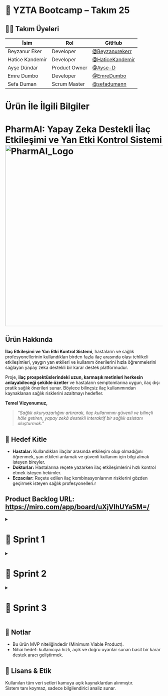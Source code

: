 # 🧠 YZTA Bootcamp – Takım 25


## 🧑‍💻 Takım Üyeleri

| İsim             | Rol             | GitHub |
|------------------|------------------|--------|
| Beyzanur Eker    |   Developer      | [@Beyzanurekerr](https://github.com/Beyzanurekerr) |
| Hatice Kandemir  | Developer        | [@HaticeKandemir](https://github.com/HaticeKandemir) |
| Ayşe Dündar      | Product Owner    | [@Ayse-D](https://github.com/Ayse-D) |
| Emre Dumbo       | Developer        | [@EmreDumbo](https://github.com/EmreDumbo) |
| Sefa Duman       | Scrum Master     | [@sefadumann](https://github.com/sefadumann) |

# Ürün İle İlgili Bilgiler
  <h1> PharmAI: Yapay Zeka Destekli İlaç Etkileşimi ve Yan Etki Kontrol Sistemi 
 <img width="1024" height="576" alt="PharmAI_Logo" src="https://github.com/user-attachments/assets/fc763ac9-3bcc-4159-9a69-fced16a1930d" /></h1>

## Ürün Hakkında

**İlaç Etkileşimi ve Yan Etki Kontrol Sistemi**, hastaların ve sağlık profesyonellerinin kullandıkları birden fazla ilaç arasında olası tehlikeli etkileşimleri, yaygın yan etkileri ve kullanım önerilerini hızla öğrenmelerini sağlayan yapay zeka destekli bir karar destek platformudur.

Proje, **ilaç prospektüslerindeki uzun, karmaşık metinleri herkesin anlayabileceği şekilde özetler** ve hastaların semptomlarına uygun, ilaç dışı pratik sağlık önerileri sunar. Böylece bilinçsiz ilaç kullanımından kaynaklanan sağlık risklerini azaltmayı hedefler.

**Temel Vizyonumuz,**

> *“Sağlık okuryazarlığını artırarak, ilaç kullanımını güvenli ve bilinçli hâle getiren, yapay zekâ destekli interaktif bir sağlık asistanı oluşturmak.”*


## 🎯 Hedef Kitle  
- **Hastalar:** Kullandıkları ilaçlar arasında etkileşim olup olmadığını öğrenmek, yan etkileri anlamak ve güvenli kullanım için bilgi almak isteyen bireyler.
- **Doktorlar:** Hastalarına reçete yazarken ilaç etkileşimlerini hızlı kontrol etmek isteyen hekimler.
- **Eczacılar:** Reçete edilen ilaç kombinasyonlarının risklerini gözden geçirmek isteyen sağlık profesyonelleri.r

## Product Backlog URL: https://miro.com/app/board/uXjVIhUYa5M=/



<details>
  <summary><h1> 📂 Sprint 1 </h1></summary>

> **Sprint Tarihleri:** 20 Haziran 2025 – 6 Temmuz 2025  
> **Toplam Puan:** 100

## Task Tracking
![WhatsApp Image 2025-07-06 at 23 00 35 (1)](https://github.com/user-attachments/assets/ff0be2bd-96a2-41c2-830d-6d33a04d97b7)

![WhatsApp Image 2025-07-06 at 23 01 02 (1)](https://github.com/user-attachments/assets/89735b5c-5549-4003-b74c-3e7b98f6fbdf)

# Sprint 1 Burndown Chart
![PharmAI Sprint 1 Burndown Chart_ (1)](https://github.com/user-attachments/assets/abeb731b-2fbb-4e60-a6d0-14c35e67d62e)

# Sprint 1 Raporu

## 1. Sprint Notları

Her günkü Daily Scrum’dan kısa notlar (kim ne yaptı, ne engel var, ne planlandı)

| Tarih       | Kim           | Yapılan                                                                                                      | Plan (Bugün)                                            | Bloklayıcılar                                             |
|-------------|---------------|---------------------------------------------------------------------------------------------------------------|---------------------------------------------------------|-----------------------------------------------------------|
| 26.06.2025  | Beyzanur (PO) | - Proje vizyon cümlesini Miro’ya ekledi<br>- Persona kartlarını güncelledi                                     | - Login & Dashboard wireframe eskizlerine başlayacak    | Figma “Wireframe Library” izni bekliyor                   |
| 26.06.2025  | Emre (DEV)     | - Backlog/In-Progress/Done sütunlarını açtı<br>- User story’lere puan ve öncelik atadı                         | - Wireframe açıklamalarını sticky-note olarak ekleyecek | Wireframe eskizleri gelinceye kadar bekliyor              |
| 26.06.2025  | Hatice (AI)   | - DrugBank, SIDER, DailyMed veri notlarını ekledi<br>- AI mimarisi taslağını hazırladı                         | - Gemini vs. GPT prompt örneklerini karşılaştıracak     | GPT API anahtarı hâlâ gelmedi                             |
| 27.06.2025  | Beyzanur (PO) | - Wireframe eskizlerini tamamladı<br>- Kullanıcı akışlarını Miro’ya işledi                                    | - Dashboard mockup’u Figma’ya yükleyecek                | Figma plugin izni hâlâ bekleniyor                         |
| 27.06.2025  | Emre (DEV)     | - Sprint board’u gözden geçirdi<br>- Story point dağılımını güncelledi                                         | - Sprint Review sunum taslağını oluşturacak             | API anahtarı alınana kadar test yapılamıyor               |
| 27.06.2025  | Hatice (AI)   | - Prompt mühendisliği üzerinde çalıştı<br>- JSON çıktı örneklerini test etti                                  | - Etkileşim kontrol kural setini hazırlayacak            | DailyMed erişiminde kimlik doğrulama sorunu var           |
| 28.06.2025  | Beyzanur (PO) | - Dashboard wireframe’ini gözden geçirdi<br>- Persona geri bildirimlerini topladı                              | - Prospektüs özetleme akışını tanımlayacak              | Takım üyelerinden retroları almak için zaman ayıracak     |
| 28.06.2025  | Emre (DEV)     | - Daily Scrum süresini 15 dakikaya düşürdü<br>- Burndown chart’ı güncelledi                                   | - Sprint Retrospective notlarını hazırlayacak           | Bazı kullanıcı akışları hâlâ net değil                    |
| 28.06.2025  | Hatice (AI)   | - Kural tabanlı etkileşim kontrolünü kodlamaya başladı<br>- İlk testleri yaptırdı                             | - İlk test sonuçlarına göre prompt ayarlamalarını yapacak | Gemini API kota limiti yaklaşıyor                         |

---

## 2. Tahmin Edilen Tamamlanacak Puan & Tahmin Mantığı

🏷️ **Toplam Hedef: 100 Story Point**

| User Story No | Açıklama                                            | Puan |
|---------------|-----------------------------------------------------|-----:|
| 1             | Proje konsepti ve vizyon netleştirme                |   10 |
| 2             | Persona çalışması & kullanıcı akışları              |   15 |
| 3             | Veri kaynaklarının belirlenmesi                     |   15 |
| 4             | AI & teknik mimarinin tasarımı                      |   20 |
| 5             | Proje yönetimi & wireframe başlatma                 |   40 |
| **Toplam**    |                                                     | **100** |

### Tahmin Mantığı

1. **Story Point Dağılımı**  
   – Her bir user story, karmaşıklığına ve iş yüküne göre 5–40 arası puanla değerlendirildi.  
2. **Ekip Kapasitesi**  
   – Önceki deneme sprintlerimizde (pilot sprint) ortalama **80 puan** tamamladık.  
   – Bu kez ekstra prototipleme işimiz de olduğu için %25 ek kapasite (80×1.25≈100) planladık.  
3. **Risk & Buffer**  
   – Döviz, API anahtarı vb. dış faktörlerden kaynaklı gecikmelere karşı **%10** yedek (“spike”) puan ayırdık.  
4. **Sonuç**  
   – 100 puanlık toplam hedef, sprint süresine ve kaynaklarımıza uygun ve gerçekçi.  


# Sprint Daily Scrum 

## Daily Scrum – 26.06.2025

*Time:* 09:30  
*Attendees:*  
- Beyzanur (PO)  
- Emre Dumbo (DEV)  
- Hatice (AI/Backend)

---

### Önceki Gün 
- *Beyzanur (PO):*  
  - Proje vizyon cümlesini Miro’ya ekledim  
  - Persona kartlarının başlık ve ihtiyaçlarını tanımladım  
- *Emre Dumbo (DEV):*  
  - Miro’da Backlog/In Progress/Done çerçevelerini oluşturdum  
  - İşlere puan ve öncelik atadım  
- *Hatice (AI/Backend):*  
  - DrugBank, SIDER, DailyMed erişim notlarını ekledim  
  - AI mimarisi sticky note’larını hazırladım  

### 2. Bugün
- *Beyzanur (PO):* Login & Dashboard wireframe eskizlerini çizmeye başlayacağım  
- *Emre Dumbo (DEV):* Wireframe’lere “ne iş yapıyor” açıklamalarını sticky note olarak ekleyeceğim  
- *Hatice (AI/Backend):* Gemini vs. GPT prompt örneklerini karşılaştırmalı olarak hazırlayacağım  

### 3. Blockers  
- *Beyzanur (PO):* Figma’da “Wireframe Library” plugin izni bekliyorum  
- *Emre Dumbo (DEV):* Beyzanur’dan wireframe eskizleri gelinceye kadar ilerleyemiyorum  
- *Hatice (AI/Backend):* GPT API anahtarı gelene kadar örnek deneme yapamıyorum


## Sprint 1 User Stories

### USER STORY 1 – Proje Konsepti ve Vizyonunun Netleştirilmesi (10 puan)

PharmAI, hastaların ve sağlık profesyonellerinin kullandığı ilaçlar arasında olası tehlikeli etkileşimleri ve yan etkileri kontrol eden, yapay zeka destekli bir karar destek sistemidir. Prospektüs özetleme ve semptom bazlı öneriler sunarak sağlık okuryazarlığını artırmayı hedefler.

**Vizyon:**
> “Sağlık okuryazarlığını artırarak, ilaç kullanımını güvenli ve bilinçli hâle getiren, yapay zekâ destekli interaktif bir sağlık asistanı oluşturmak.”
>

### USER STORY 2 – Persona Çalışması ve Kullanıcı Akışlarının Hazırlanması (15 puan)

**Personalar:**

- **Hasta:** Kronik ilaç kullanıyor, prospektüsleri anlamakta zorlanıyor.
- **Doktor:** Hızlı ilaç etkileşim kontrolü yapmak istiyor.
- **Eczacı:** Hastaya güvenli bilgi vermek istiyor.
![WhatsApp Görsel 2025-07-06 saat 00 45 16_06d468e2](https://github.com/user-attachments/assets/a633f867-475f-4960-8f0f-cb9afc5ffa64)

![WhatsApp Görsel 2025-07-06 saat 00 45 14_806203f2](https://github.com/user-attachments/assets/cf26529b-2f35-4511-a19c-c129bdfb093f)





**Kullanıcı Akışları:**

- Giriş → İlaç isimlerini gir → Etkileşim sorgula → Yan etkileri görüntüle → Prospektüs özetini oku → Semptom bazlı öneri al → Rapor indirD

![WhatsApp Görsel 2025-07-06 saat 00 47 57_bdc40fdd](https://github.com/user-attachments/assets/aae6ff77-3bbc-49d4-bcd7-481424a6f1be)

### USER STORY 4 – AI Mimarisi ve Teknik Mimari Tasarımı (20 puan)

- LLM olarak **Gemini** kullanılacak.
- Prospektüs özetleme:
    - Prompt mühendisliğiyle JSON çıktısı alınacak.
- Etkileşim kontrol algoritması:
    - Rule-based → etkileşimi bulur.
    - Gemini → hasta dostu dilde açıklar.
- Semptom bazlı öneriler:
    - AI tarafından basit dilde öneriler üretilecek.

---

### USER STORY 5 – Proje Yönetimi ve Wireframe Başlatma (40 puan)

- GitHub reposu açıldı.
- Sprint board (Miro) oluşturuldu.
- Miro’da wireframe taslakları hazırlanıyor
    - Login ekranı
    - Dashboard
    - İlaç sorgulama sayfası


 ## Sprint Review

- Proje vizyonu netleşti.
- Persona ve akışlar tamamlandı.
- Veri kaynakları belirlendi ve dokümante edildi.
- AI promptları hazırlandı.
- Wireframe taslakları başlatıldı.
- Sprint 1 sonunda toplam **100 puanlık iş tamamlandı.**

## ✅ Sprint Retrospective

### İyi Gidenler:
- Vizyon netleşti.
- Ekip Miro üzerinden çok iyi iş birliği yaptı.
- Veri kaynakları açıkça belirlendi.
### Geliştirilecek Alanlar:
- Türkçe çeviri süreci Sprint 2’ye bırakıldı.
- Miro board üzerinde iş dağılımı daha net olacak.
- Daily Scrum süreleri kısaltılacak.
### Aksiyonlar:
- Türkçe terim sözlüğü hazırlanacak.
- Sprint 2 için wireframe görev dağılımı yapılacak.
</details>



<details>
  <summary><h1> 📂 Sprint 2 </h1></summary>

> **Sprint Tarihleri:** 07 Temmuz 2025 – 20 Temmuz 2025  
> **Toplam Puan:** 100

## Task Tracking

<img width="1167" height="1338" alt="image" src="https://github.com/user-attachments/assets/b126b6c3-8f30-4aba-87fe-5a321a7271d5" />


**20 Temmuz 2025 -  Sprint 2 için Task Tracking Son Hali**

<img width="1028" height="1519" alt="image" src="https://github.com/user-attachments/assets/a0a1189d-8e92-4d56-8a07-a1525729ca3e" />


 ### Tahmin Edilen Tamamlanacak Puan & Tahmin Mantığı

| Görev Başlığı | Puan |
| --- | --- |
| Kullanıcı Girişi ve Kullanıcı Database | 15 |
| Sprint 1’den Kalan Wireframe tamamlanması | 10 |
| Chatbot Arayüzü ve Sorgu Akışı | 15 |
| Kullanıcı Arayüz Tasarımı ve Fonksiyon Bağlantılar | 20 |
| RxNorm API Entegrasyonu ve Etken Madde Çıkarımı | 20 |
| Yan Etki, Dozaj ve Kullanım Bilgisi Hakkında Bilgi | 20 |
| **Toplam** | 100 |

1. **Story Point Dağılımı**  
   – Her bir user story, karmaşıklığına ve iş yükünü göz önüne alarak 10-25 puan aralığında değerlendirildi.  
2. **Ekip Kapasitesi**  
   – Birinci sprintte toplam 100 puan başarıyla tamamlandı. Aynı tempo ve katkının süreceği varsayılarak 100 puan sabit tutuldu.  
3. **Risk & Buffer**  
   – API kaynaklarındaki erişim problemleri, chatbot düzeyi gibi teknik engeller için ayrıca %10’luk buffer hesaplaması dikkate alındı.  
4. **Sonuç**  
   – 100 puanlık hedef bu sprint için de yeterli, dengeli ve uygulanabilir bulunmuştur.

   

## Sprint 2 Burndown Chart
<img width="1980" height="1180" alt="output (1)" src="https://github.com/user-attachments/assets/5c9b2e19-14c7-4fa3-b0b9-6876bc87f815" />
Sprint 2 Burndown Chart'ına göre:

Başlangıçta ilerleme yavaş olmuş (7–11 Temmuz arası), bu da ilk görevlerin daha uzun sürdüğünü veya başlamada gecikmeler yaşandı.

Orta kısımdan itibaren (12–17 Temmuz) işlerin hızlandığı, günlük daha fazla puanın tamamlandığı görülüyor.

Sprint sonunda kalan işler büyük ölçüde bitirilmiş, 20 Temmuz'da tüm iş tamamlanmış.


## Sprint Notları
→ Yeni Product Owner Ayşe Dündar olmuştur. Beyzanur Eker developer olarak devam edecektir.

→ Kullanıcı senaryoları ve prompt örnekleri oluşturulmuş, chatbot alt yapısı şekillendirilmeye başlanmıştır.

→ Veri ile çalışan yapay zeka bileşenleri için SIDER verisi incelenmiş, ayrıca RxNorm API bağlantıları kurulmuştur.

→API üzerinden ilaç ismi girilerek etken maddeye, oradan da etkileşim/yan etki analizine ulaşma süreci kurgulanmıştır.

→ Arayüz prototipi tamamlanmış, Next.js ile frontend geliştirme süreci başlamıştır.

→ RxNav ve [ilacprospektusu.com](http://ilacprospektusu.com/) gibi kaynaklar üzerinden scraping/API ile bilgi alma stratejileri araştırılmıştır.

### Gerçekleştirilen Daily Scrum’dan kısa notlar (kim ne yaptı, ne engel var, ne planlandı) aşağıdaki excel dosyasında bulunmaktadır.

[Sprint2_Daily_Scrum.xlsx](https://github.com/user-attachments/files/21337422/Sprint2_Daily_Scrum.xlsx)


## SPRINT 2 User Stories

**USER STORY 1 – Kullanıcı Girişi ve Kısıtların Tanımlanması (15 puan)**


- Kullanıcı, uygulamaya kayıt olabilmeli ve giriş yapabilmelidir.
    ![WhatsApp Görsel 2025-07-20 saat 15 40 11_a470c9c4](https://github.com/user-attachments/assets/809d2cd2-c230-495f-b1e6-0cee34ec91ff)

    ![WhatsApp Görsel 2025-07-20 saat 15 40 11_6ff12a15](https://github.com/user-attachments/assets/0e2f3493-4573-4b46-801e-d357cc662646)

- Kullanıcı database kaydı tutulmalıdır.

**USER STORY 2 – Ana Sayfa Görsel Arayüz Tasarımı ve Fonksiyon Bağlantıları (20 puan)**

- Ana ekranda modül kartları oluşturulmalı: İlaç Bilgisi, Yan Etkiler, Dozaj, Etkileşim, Klinik Rehberlik.
    
    ![WhatsApp Görsel 2025-07-20 saat 16 03 01_0ea606e1](https://github.com/user-attachments/assets/4bfa7985-e008-4435-afd8-ef7e320b1e3f)

- İlaç sorgulama, dozaj hesaplama, ilaç bilgileri gibi temel modül kartları yerleştirilmeli.
- Her modül kartın ilgili sayfa ile bağlantısı sağlanmalı.

**USER STORY 3 – RxNorm API Entegrasyonu ve Etken Madde Çıkarımı (20 puan)**

- Kullanıcının yazdığı ticari ad üzerinden RxCUI kodu alınıp, etken maddeye ulaşılmalı.
    
   ![WhatsApp Görsel 2025-07-20 saat 19 04 54_b044a58d](https://github.com/user-attachments/assets/1c1dabaf-d16f-4d24-843d-7401e367fcb4)

- Etken maddeyle ilişkili etkileşim ve yan etki bilgileri alınabilmeli.
- İlk fazda 50 yaygın ilaca ait bilgiler manuel olarak farklı databaselerden çekildi.
  
**USER STORY 4 – Yan Etki, Dozaj ve Kullanım Bilgisi Sunumu (20 puan)**

- API ile gelen bilgilerin LLM tarafından eğitici özette sunumu sağlanmalı.
- Örnek: "Parol dozajı nedir?" sorusuna hem ölçekli hem dikkat uyarılı yanıtlar verilmeli.
    ![WhatsApp Görsel 2025-07-20 saat 15 40 11_7454b939](https://github.com/user-attachments/assets/96890c66-65d8-4a5b-b9cd-f32c64efd653)

**USER STORY 5 – Chatbot Arayüzü ve Sorgu Akışı (15 puan)**

- Kullanıcı, ekranda doğrudan sorgusunu yazabiliyor halde olmalı.

![WhatsApp Görsel 2025-07-20 saat 15 40 11_35463bc0](https://github.com/user-attachments/assets/2aa3f614-360c-452c-8c0f-013ed4de78f9)

- Prompt bazlı dozaj önerisi ve yan etki sorgularına karşı mantıklı cevap akışları tanımlanmalı.
- Şimdilik stub cevaplar, sonradan LLM entegrasyonu yapılacak.

**USER STORY 6 – Sprint 1'den Kalan Wireframe Tamamlanması (10 puan)**

### Sprint Review

- Ana ekran kullanıcıyı sade modüllerle karşılamakta ve yönlendirme kartları etkili çalışmaktadır.
- Chatbot ile yapılan sorgular, ilaç ismi ve temel bilgi sunumu açısından başarılı sonuçlar vermektedir.
- RxNorm API entegrasyonu ile etken madde ve etkileşim bilgileri alınabilir hale gelmiştir.
- Dozaj ve uyarı bilgileri, kullanıcıya basitleştirilmiş dilde sunulmaktadır.
- Tüm sayfalarda temel görsel bütünlük ve responsive tasarım sağlandı.

### Sprint Retrospective

- LLM entegrasyonunun sağlanması için veri tabanı daha efektif kullanılmalıdır.
- Chatbot cevaplarının hızını artırmak ve daha doğal karşılıklar için prompt iyileştirmesi gerekmekte ve türkçe dil desteği sorunlarının çözülmesi gerekmektedir.
- UI geçiş animasyonları eksik kalmış olup, bunların 3. sprintte tamamlanması planlandı.
- Kullanıcıyı yönlendiren “sık sorulan sorular” eklenecek.
- Olası durumlara karşı hata yönetimi için try-expect blokları geliştirilecek.
</details>

<details>
  <summary><h1> 📂 Sprint 3 </h1></summary>
  
  > **Sprint Tarihleri:** 21 Temmuz 2025 – 3 Ağustos 2025
> 
  > **Toplam Puan:** 100
> 
  > **Sprint 1-2-3 Hedeflenen Toplam Puan:** 300

## Task Tracking 
<img width="1200" height="1302" alt="image" src="https://github.com/user-attachments/assets/ce65267a-3bd9-4cad-b68f-31d93c17faa9" />

#### *3  Ağustos 2025 -  Sprint 3 için Task Tracking Son Hali*

 ### Tahmin Edilen Tamamlanacak Puan & Tahmin Mantığı

| Görev Başlığı | Puan |
| --- | --- |
| Kullanıcı Profil & Sağlık Bilgileri Yönetimi | 15 |
| Firestore/Supabase ile Kullanıcı DB ve Geçmiş | 15 |
| LLM/Chatbot Context Memory & Prompt Gelişimi | 20 |
| Sık Sorulan Sorular (FAQ) & Hata Yönetimi | 10 |
| Veri Pipeline Sonlandırma & Türkçe Sözlük | 15 |
| Son Test, Demo, Teslimat ve Video | 25 |
| **Toplam** | 100 |

### **Sprint 3 Story Point Dağılımı**
- **Her bir user story**, karmaşıklığı ve iş yükü göz önünde bulundurularak **10-25 puan aralığında** değerlendirilmiştir.
- Sprint 3 için de ekip kapasitesi **100 puan** olarak sabit tutulmuştur.

## Sprint 3 Burndown Chart
<img width="2375" height="1380" alt="output (3)" src="https://github.com/user-attachments/assets/4ed83f20-acbe-4ec3-8a34-eeef5b224ad3" />

Sprint 3 Burndown Chart'ına göre:

→ Başlangıçta ilerleme orta tempolu ilerlemiş, ilk birkaç gün (21–25 Temmuz) toplam puanın yaklaşık %25’i tamamlandı.

→ Orta fazda (26 Temmuz–31 Temmuz) işlerin hızlandığı ve birden fazla ana modülün peş peşe tamamlandı.

→Sprint sonunda ise, Firestore veritabanı entegrasyonu zamanında bitirilemediği için burndown çizgisi sıfıra kadar inmedi; sprintin sonunda 15 puanlık iş eksik kaldı.

Genel olarak, Sprint 3’te işler planlı şekilde ilerlemiş; ancak son aşamada bazı teknik engeller ve zaman yönetimi kaynaklı tamamlanamayan işler kalmış, bu da grafikte kalan puanın sıfıra inmemesine sebep olmuştur.

 ### Sprint Notları 

→ Profil ve sağlık bilgisi modülü geliştirildi.

→ Chatbot, kişiselleştirilmiş ve context-aware şekilde çalışıyor.

→ Yan etki, etkileşim ve dozaj pipeline’ı finalize edildi; Mini Türkçe sözlük oluşturuldu.

→ Hata yönetimi ve kullanıcı deneyimi geliştirmeleri yapıldı.

→ Demo/test ve son teslim dosyaları hazırlandı.


### **Sprint 3 USER STORY’LERİ**

**USER STORY 1 – Kullanıcı Profil & Sağlık Bilgileri (15 puan)**

- Kullanıcı temel bilgiler (isim, yaş, cinsiyet), kilo, mevcut ilaçlar, alerjiler ve kronik hastalıklar gibi sağlık bilgilerini arayüzde girebilmeli.
- Eksik veri varsa chatbot/arayüz kullanıcıya otomatik yönlendirme yapmalı.
  
  ![kullanıcı girdisi](https://github.com/user-attachments/assets/39d04a86-500e-4451-a864-0ec31ff9411d)


**USER STORY 2 – Firestore/Supabase ve Kullanıcı DB (15 puan)**

- Kayıt olan kullanıcılar, arama ve geçmiş sorguları Firestore/Supabase gibi bir veritabanında güvenli şekilde saklanmalı.
- Kullanıcıya ait tüm bilgiler, geçmiş ve raporlar panelden erişilebilir olmalı.

**USER STORY 3 – LLM/Chatbot Context Memory & Prompt Gelişimi (20 puan)**

- Chatbot için sesli giriş ve okuma yapılmalı.
- Context Memory ile önceki soruları ve kullanıcı bilgisini hatırlayabilmeli (minimum: son sorguyu hatırlama).
- LLM promptları, kullanıcının yaş, kilo, mevcut ilaç gibi verileriyle otomatik zenginleşmeli ve kişiselleşmiş cevaplar üretmeli.
- Yan etkilerde Türkçe sözlük desteği, SIDER/RxNorm pipeline ile veri birleştirme çalışmalı.
- ![deneme1](https://github.com/user-attachments/assets/54ab826d-a540-4128-b5ed-f5e142398f11)
- ![deneme 2](https://github.com/user-attachments/assets/f1118931-727f-45e7-9bb0-4f35d27997a8)


**USER STORY 4 – Sık Sorulan Sorular (FAQ) ve Hata Yönetimi (10 puan)**

- Sık sorulan sorular sayfası hazırlanmalı (opsiyonel ama önerilir).
- Chatbot ve arayüzde hata yönetimi (eksik veri, bulunamayan ilaç, API hatası vs.) için kullanıcı dostu açıklamalar ve retry seçenekleri eklenmeli.
  ![sıksorulansorular](https://github.com/user-attachments/assets/8289c20e-a2f8-4b90-a690-683dc6716716)


**USER STORY 5 – Veri Pipeline Finali & Türkçe Sözlük (15 puan)**

- SIDER ve RxNorm verileriyle entegre çalışan, çıkmayan yan etki/etkileşim hatalarını minimize eden pipeline tamamlanmalı.
- Türkçe sözlükte eksik kalan terimler güncellenmeli.

**USER STORY 6 – Son Test, Demo, Teslimat ve Video (25 puan)**

- Ürünün çalışan, deploy edilmiş versiyonu teslim edilmeli.
- Kod, dökümantasyon, demo videosu ve teslim formu eksiksiz tamamlanmalı.
- Github repoda tüm kaynaklar güncel olmalı, 1 dakikalık demo videosu ve canlı link/form eklenmeli.
  </details>

##  📌 Notlar

- Bu ürün MVP niteliğindedir (Minimum Viable Product).  
- Nihai hedef: kullanıcıya hızlı, açık ve doğru uyarılar sunan basit bir karar destek aracı geliştirmek.


## 📜 Lisans & Etik  
Kullanılan tüm veri setleri kamuya açık kaynaklardan alınmıştır.  
Sistem tanı koymaz, sadece bilgilendirici analiz sunar.
